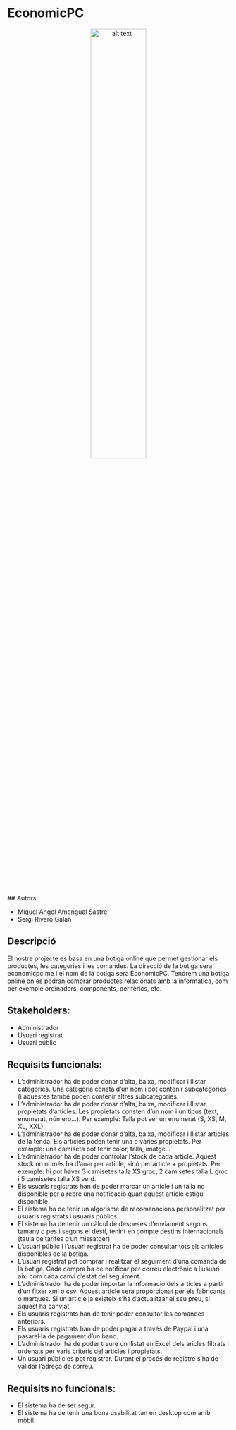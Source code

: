 # EconomicPC

<p align="center">
    <img src="https://github.com/sriverogalan/ProjecteBotiga/raw/main/docs/logo.png?raw=true" alt="alt text" width="50%" style="margin: 0 auto">
</p>
## Autors

- Miquel Angel Amengual Sastre
- Sergi Rivero Galan

## Descripció

El nostre projecte es basa en una botiga online que permet gestionar els productes, les categories i les comandes.
La direcció de la botiga sera economicpc.me i el nom de la botiga sera EconomicPC. Tendrem una botiga online on es podran comprar productes relacionats amb la informàtica, com per exemple ordinadors, components, perifèrics, etc.

## Stakeholders:

- Administrador
- Usuari registrat
- Usuari públic

## Requisits funcionals:

- L’administrador ha de poder donar d’alta, baixa, modificar i llistar categories. Una categoria consta d’un nom i pot contenir subcategories (i aquestes també poden contenir altres subcategories.
- L’administrador ha de poder donar d’alta, baixa, modificar i llistar propietats d’articles. Les propietats consten d’un nom i un tipus (text, enumerat, número…). Per exemple: Talla pot ser un enumerat (S, XS, M, XL, XXL).
- L’administrador ha de poder donar d’alta, baixa, modificar i llistar articles de la tenda. Els articles poden tenir una o vàries propietats. Per exemple: una camiseta pot tenir color, talla, imatge…
- L’administrador ha de poder controlar l’stock de cada article. Aquest stock no només ha d’anar per article, sinó per article + propietats. Per exemple: hi pot haver 3 camisetes talla XS groc, 2 camisetes talla L groc i 5 camisetes talla XS verd.
- Els usuaris registrats han de poder marcar un article i un talla no disponible per a rebre una notificació quan aquest article estigui disponible.
- El sistema ha de tenir un algorisme de recomanacions personalitzat per usuaris registrats i usuaris públics.
- El sistema ha de tenir un càlcul de despeses d'enviament segons tamany o pes i segons el destí, tenint en compte destins internacionals (taula de tarifes d’un missatger)
- L’usuari públic i l’usuari registrat ha de poder consultar tots els articles disponibles de la botiga.
- L’usuari registrat pot comprar i realitzar el seguiment d’una comanda de la botiga. Cada compra ha de notificar per correu electrònic a l’usuari així com cada canvi d’estat del seguiment.
- L’administrador ha de poder importar la informació dels articles a partir d’un fitxer xml o csv. Aquest article serà proporcionat per els fabricants o marques. Si un article ja existeix s’ha d’actualitzar el seu preu, si aquest ha canviat.
- Els usuaris registrats han de tenir poder consultar les comandes anteriors.
- Els usuaris registrats han de poder pagar a través de Paypal i una pasarel·la de pagament d’un banc.
- L’administrador ha de poder treure un llistat en Excel dels aricles filtrats i ordenats per varis criteris del articles i propietats.
- Un usuari públic es pot registrar. Durant el procés de registre s’ha de validar l’adreça de correu.

## Requisits no funcionals:

- El sistema ha de ser segur.
- El sistema ha de tenir una bona usabilitat tan en desktop com amb mòbil.

